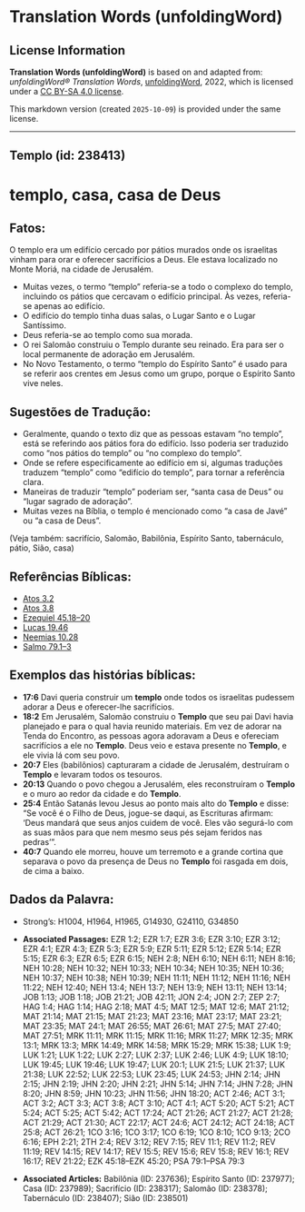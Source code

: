 # Translation Words (unfoldingWord)

## License Information

**Translation Words (unfoldingWord)** is based on and adapted from: _unfoldingWord® Translation Words_, [unfoldingWord](https://unfoldingword.org/utw), 2022, which is licensed under a [CC BY-SA 4.0 license](https://creativecommons.org/licenses/by-sa/4.0/legalcode.en).

This markdown version (created `2025-10-09`) is provided under the same license.



--------------------------------

## Templo (id: 238413)

templo, casa, casa de Deus
==========================

Fatos:
------

O templo era um edifício cercado por pátios murados onde os israelitas vinham para orar e oferecer sacrifícios a Deus. Ele estava localizado no Monte Moriá, na cidade de Jerusalém.

* Muitas vezes, o termo “templo” referia\-se a todo o complexo do templo, incluindo os pátios que cercavam o edifício principal. Às vezes, referia\-se apenas ao edifício.
* O edifício do templo tinha duas salas, o Lugar Santo e o Lugar Santíssimo.
* Deus referia\-se ao templo como sua morada.
* O rei Salomão construiu o Templo durante seu reinado. Era para ser o local permanente de adoração em Jerusalém.
* No Novo Testamento, o termo “templo do Espírito Santo” é usado para se referir aos crentes em Jesus como um grupo, porque o Espírito Santo vive neles.

Sugestões de Tradução:
----------------------

* Geralmente, quando o texto diz que as pessoas estavam “no templo”, está se referindo aos pátios fora do edifício. Isso poderia ser traduzido como “nos pátios do templo” ou “no complexo do templo”.
* Onde se refere especificamente ao edifício em si, algumas traduções traduzem “templo” como “edifício do templo”, para tornar a referência clara.
* Maneiras de traduzir “templo” poderiam ser, “santa casa de Deus” ou “lugar sagrado de adoração”.
* Muitas vezes na Bíblia, o templo é mencionado como “a casa de Javé” ou “a casa de Deus”.

(Veja também: sacrifício, Salomão, Babilônia, Espírito Santo, tabernáculo, pátio, Sião, casa)

Referências Bíblicas:
---------------------

* [Atos 3\.2](https://ref.ly/Acts3:2)
* [Atos 3\.8](https://ref.ly/Acts3:8)
* [Ezequiel 45\.18–20](https://ref.ly/Ezek45:18-Ezek45:20)
* [Lucas 19\.46](https://ref.ly/Luke19:46)
* [Neemias 10\.28](https://ref.ly/Neh10:28)
* [Salmo 79\.1–3](https://ref.ly/Ps79:1-Ps79:3)

Exemplos das histórias bíblicas:
--------------------------------

* **17:6** Davi queria construir um **templo** onde todos os israelitas pudessem adorar a Deus e oferecer\-lhe sacrifícios.
* **18:2** Em Jerusalém, Salomão construiu o **Templo** que seu pai Davi havia planejado e para o qual havia reunido materiais. Em vez de adorar na Tenda do Encontro, as pessoas agora adoravam a Deus e ofereciam sacrifícios a ele no **Templo**. Deus veio e estava presente no **Templo**, e ele vivia lá com seu povo.
* **20:7** Eles (babilônios) capturaram a cidade de Jerusalém, destruíram o **Templo** e levaram todos os tesouros.
* **20:13** Quando o povo chegou a Jerusalém, eles reconstruíram o **Templo** e o muro ao redor da cidade e do **Templo**.
* **25:4** Então Satanás levou Jesus ao ponto mais alto do **Templo** e disse: “Se você é o Filho de Deus, jogue\-se daqui, as Escrituras afirmam: ‘Deus mandará que seus anjos cuidem de você. Eles vão segurá\-lo com as suas mãos para que nem mesmo seus pés sejam feridos nas pedras’”.
* **40:7** Quando ele morreu, houve um terremoto e a grande cortina que separava o povo da presença de Deus no **Templo** foi rasgada em dois, de cima a baixo.

Dados da Palavra:
-----------------

* Strong’s: H1004, H1964, H1965, G14930, G24110, G34850

* **Associated Passages:** EZR 1:2; EZR 1:7; EZR 3:6; EZR 3:10; EZR 3:12; EZR 4:1; EZR 4:3; EZR 5:3; EZR 5:9; EZR 5:11; EZR 5:12; EZR 5:14; EZR 5:15; EZR 6:3; EZR 6:5; EZR 6:15; NEH 2:8; NEH 6:10; NEH 6:11; NEH 8:16; NEH 10:28; NEH 10:32; NEH 10:33; NEH 10:34; NEH 10:35; NEH 10:36; NEH 10:37; NEH 10:38; NEH 10:39; NEH 11:11; NEH 11:12; NEH 11:16; NEH 11:22; NEH 12:40; NEH 13:4; NEH 13:7; NEH 13:9; NEH 13:11; NEH 13:14; JOB 1:13; JOB 1:18; JOB 21:21; JOB 42:11; JON 2:4; JON 2:7; ZEP 2:7; HAG 1:4; HAG 1:14; HAG 2:18; MAT 4:5; MAT 12:5; MAT 12:6; MAT 21:12; MAT 21:14; MAT 21:15; MAT 21:23; MAT 23:16; MAT 23:17; MAT 23:21; MAT 23:35; MAT 24:1; MAT 26:55; MAT 26:61; MAT 27:5; MAT 27:40; MAT 27:51; MRK 11:11; MRK 11:15; MRK 11:16; MRK 11:27; MRK 12:35; MRK 13:1; MRK 13:3; MRK 14:49; MRK 14:58; MRK 15:29; MRK 15:38; LUK 1:9; LUK 1:21; LUK 1:22; LUK 2:27; LUK 2:37; LUK 2:46; LUK 4:9; LUK 18:10; LUK 19:45; LUK 19:46; LUK 19:47; LUK 20:1; LUK 21:5; LUK 21:37; LUK 21:38; LUK 22:52; LUK 22:53; LUK 23:45; LUK 24:53; JHN 2:14; JHN 2:15; JHN 2:19; JHN 2:20; JHN 2:21; JHN 5:14; JHN 7:14; JHN 7:28; JHN 8:20; JHN 8:59; JHN 10:23; JHN 11:56; JHN 18:20; ACT 2:46; ACT 3:1; ACT 3:2; ACT 3:3; ACT 3:8; ACT 3:10; ACT 4:1; ACT 5:20; ACT 5:21; ACT 5:24; ACT 5:25; ACT 5:42; ACT 17:24; ACT 21:26; ACT 21:27; ACT 21:28; ACT 21:29; ACT 21:30; ACT 22:17; ACT 24:6; ACT 24:12; ACT 24:18; ACT 25:8; ACT 26:21; 1CO 3:16; 1CO 3:17; 1CO 6:19; 1CO 8:10; 1CO 9:13; 2CO 6:16; EPH 2:21; 2TH 2:4; REV 3:12; REV 7:15; REV 11:1; REV 11:2; REV 11:19; REV 14:15; REV 14:17; REV 15:5; REV 15:6; REV 15:8; REV 16:1; REV 16:17; REV 21:22; EZK 45:18–EZK 45:20; PSA 79:1–PSA 79:3
* **Associated Articles:** Babilônia (ID: 237636); Espírito Santo (ID: 237977); Casa (ID: 237989); Sacrifício (ID: 238317); Salomão (ID: 238378); Tabernáculo (ID: 238407); Sião (ID: 238501)


